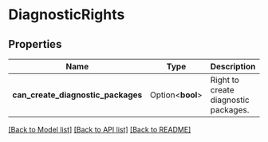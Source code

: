 # DiagnosticRights

## Properties

Name | Type | Description | Notes
------------ | ------------- | ------------- | -------------
**can_create_diagnostic_packages** | Option<**bool**> | Right to create diagnostic packages. | [optional]

[[Back to Model list]](../README.md#documentation-for-models) [[Back to API list]](../README.md#documentation-for-api-endpoints) [[Back to README]](../README.md)


